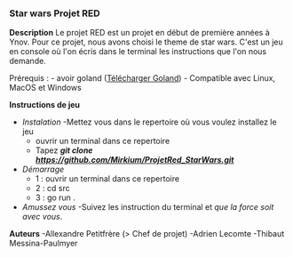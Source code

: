 ### Star wars Projet RED

**Description**
Le projet RED est un projet en début de première années à Ynov.
Pour ce projet, nous avons choisi le theme de star wars. C'est 
un jeu en console où l'on écris dans le terminal les instructions
que l'on nous demande.

Prérequis : 
    - avoir goland ([Télécharger Goland](https://go.dev/dl))
    - Compatible avec Linux, MacOS et Windows

**Instructions de jeu**
- *Instalation*
    -Mettez vous dans le repertoire où vous voulez installez le jeu
    - ouvrir un terminal dans ce repertoire
    - Tapez **_git clone https://github.com/Mirkium/ProjetRed_StarWars.git_**
- *Démarrage* 
    - 1 : ouvrir un terminal dans ce repertoire
    - 2 : cd src
    - 3 : go run .
- *Amussez vous*
    -Suivez les instruction du terminal et _que la force soit avec vous_.

**Auteurs**
    -Allexandre Petitfrère (> Chef de projet)
    -Adrien Lecomte
    -Thibaut Messina-Paulmyer 